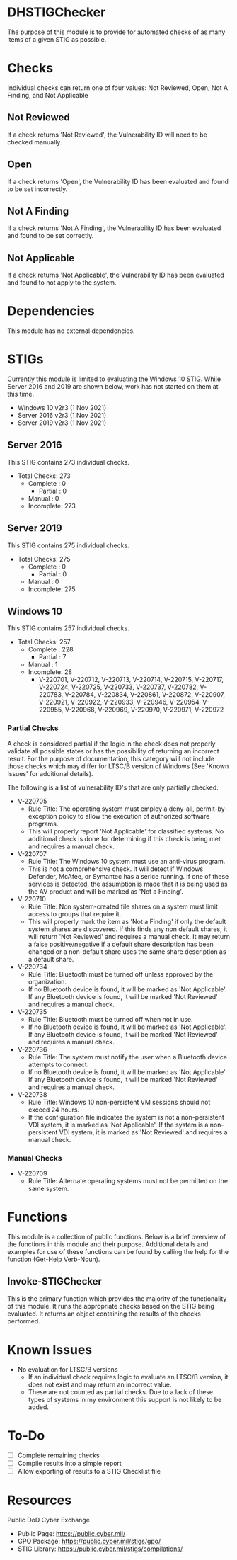 DHSTIGChecker
======
The purpose of this module is to provide for automated checks of as many items of a given STIG as possible.

# Checks
Individual checks can return one of four values: Not Reviewed, Open, Not A Finding, and Not Applicable
## Not Reviewed
If a check returns 'Not Reviewed', the Vulnerability ID will need to be checked manually.
## Open
If a check returns 'Open', the Vulnerability ID has been evaluated and found to be set incorrectly.
## Not A Finding
If a check returns 'Not A Finding', the Vulnerability ID has been evaluated and found to be set correctly.
## Not Applicable
If a check returns 'Not Applicable', the Vulnerability ID has been evaluated and found to not apply to the system.
# Dependencies
This module has no external dependencies.

# STIGs
Currently this module is limited to evaluating the Windows 10 STIG. While Server 2016 and 2019 are shown below, work has not started on them at this time.
- Windows 10 v2r3 (1 Nov 2021)
- Server 2016 v2r3 (1 Nov 2021)
- Server 2019 v2r3 (1 Nov 2021)

## Server 2016
This STIG contains 273 individual checks.
- Total Checks: 273
    - Complete  : 0
        - Partial   : 0
    - Manual    : 0
    - Incomplete: 273

## Server 2019
This STIG contains 275 individual checks.
- Total Checks: 275
    - Complete  : 0
        - Partial   : 0
    - Manual    : 0
    - Incomplete: 275
## Windows 10
This STIG contains 257 individual checks.
- Total Checks: 257
    - Complete  : 228
        - Partial   : 7
    - Manual    : 1
    - Incomplete: 28
        - V-220701, V-220712, V-220713, V-220714, V-220715, V-220717, V-220724, V-220725, V-220733, V-220737, V-220782, V-220783, V-220784, V-220834, V-220861, V-220872, V-220907, V-220921, V-220922, V-220933, V-220946, V-220954, V-220955, V-220968, V-220969, V-220970, V-220971, V-220972

### Partial Checks
A check is considered partial if the logic in the check does not properly validate all possible states or has the possibility of returning an incorrect result. For the purpose of documentation, this category will not include those checks which may differ for LTSC/B version of Windows (See 'Known Issues' for additional details).

The following is a list of vulnerability ID's that are only partially checked.
- V-220705
    - Rule Title: The operating system must employ a deny-all, permit-by-exception policy to allow the execution of authorized software programs.
    - This will properly report 'Not Applicable' for classified systems. No additional check is done for determining if this check is being met and requires a manual check.
- V-220707
    - Rule Title: The Windows 10 system must use an anti-virus program.
    - This is not a comprehensive check. It will detect if Windows Defender, McAfee, or Symantec has a serice running. If one of these services is detected, the assumption is made that it is being used as the AV product and will be marked as 'Not a Finding'.
- V-220710
    - Rule Title: Non system-created file shares on a system must limit access to groups that require it.
    - This will properly mark the item as 'Not a Finding' if only the default system shares are discovered. If this finds any non default shares, it will return 'Not Reviewed' and requires a manual check. It may return a false positive/negative if a default share description has been changed or a non-default share uses the same share description as a default share.
- V-220734
    - Rule Title: Bluetooth must be turned off unless approved by the organization.
    - If no Bluetooth device is found, it will be marked as 'Not Applicable'. If any Bluetooth device is found, it will be marked 'Not Reviewed' and requires a manual check.
- V-220735
    - Rule Title: Bluetooth must be turned off when not in use.
    - If no Bluetooth device is found, it will be marked as 'Not Applicable'. If any Bluetooth device is found, it will be marked 'Not Reviewed' and requires a manual check.
- V-220736
    - Rule Title: The system must notify the user when a Bluetooth device attempts to connect.
    - If no Bluetooth device is found, it will be marked as 'Not Applicable'. If any Bluetooth device is found, it will be marked 'Not Reviewed' and requires a manual check.
- V-220738
    - Rule Title: Windows 10 non-persistent VM sessions should not exceed 24 hours.
    - If the configuration file indicates the system is not a non-persistent VDI system, it is marked as 'Not Applicable'. If the system is a non-persistent VDI system, it is marked as 'Not Reviewed' and requires a manual check.

### Manual Checks
- V-220709
    - Rule Title: Alternate operating systems must not be permitted on the same system.

# Functions
This module is a collection of public functions. Below is a brief overview of the functions in this module and their purpose. Additional details and examples for use of these functions can be found by calling the help for the function (Get-Help Verb-Noun).

## Invoke-STIGChecker
This is the primary function which provides the majority of the functionality of this module. It runs the appropriate checks based on the STIG being evaluated. It returns an object containing the results of the checks performed.

# Known Issues
- No evaluation for LTSC/B versions
    - If an individual check requires logic to evaluate an LTSC/B version, it does not exist and may return an incorrect value.
    - These are not counted as partial checks. Due to a lack of these types of systems in my environment this support is not likely to be added.

# To-Do
- [ ] Complete remaining checks
- [ ] Compile results into a simple report
- [ ] Allow exporting of results to a STIG Checklist file

# Resources
Public DoD Cyber Exchange
- Public Page: https://public.cyber.mil/
- GPO Package: https://public.cyber.mil/stigs/gpo/
- STIG Library: https://public.cyber.mil/stigs/compilations/